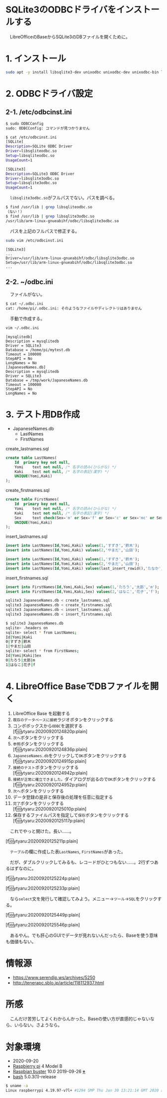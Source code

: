 # SQLite3のODBCドライバをインストールする

　LibreOfficeのBaseからSQLite3のDBファイルを開くために。

<!-- more -->

# 1. インストール

```sh
sudo apt -y install libsqlite3-dev unixodbc unixodbc-dev unixodbc-bin libsqliteodbc
```

# 2. ODBCドライバ設定

## 2-1. /etc/odbcinst.ini 

```sh
$ sudo ODBCConfig
sudo: ODBCConfig: コマンドが見つかりません
```
```sh
$ cat /etc/odbcinst.ini 
[SQLite]
Description=SQLite ODBC Driver
Driver=libsqliteodbc.so
Setup=libsqliteodbc.so
UsageCount=1

[SQLite3]
Description=SQLite3 ODBC Driver
Driver=libsqlite3odbc.so
Setup=libsqlite3odbc.so
UsageCount=1
```

　`libsqlite3odbc.so`がフルパスでない。パスを調べる。

```sh
$ find /usr/lib | grep libsqliteodbc.so
（ない！）
$ find /usr/lib | grep libsqlite3odbc.so
/usr/lib/arm-linux-gnueabihf/odbc/libsqlite3odbc.so
```

　パスを上記のフルパスで修正する。

```sh
sudo vim /etc/odbcinst.ini
```
```
[SQLite3]
...
Driver=/usr/lib/arm-linux-gnueabihf/odbc/libsqlite3odbc.so
Setup=/usr/lib/arm-linux-gnueabihf/odbc/libsqlite3odbc.so
...
```

## 2-2. ~/odbc.ini 

　ファイルがない。

```sh
$ cat ~/.odbc.ini
cat: /home/pi/.odbc.ini: そのようなファイルやディレクトリはありません
```

　手動で作成する。

```sh
vim ~/.odbc.ini
```
```
[mysqlitedb]
Description = mysqlitedb
Driver = SQLite3
Database = /home/pi/mytest.db
Timeout = 100000
StepAPI = No
LongNames = No
[JapaneseNames.db]
Description = mysqlitedb
Driver = SQLite3
Database = /tmp/work/JapaneseNames.db
Timeout = 100000
StepAPI = No
LongNames = No
```

# 3. テスト用DB作成

* JapaneseNames.db
	* LastNames
	* FirstNames

create_lastnames.sql
```sql
create table LastNames(
	Id	primary key not null,
	Yomi	text not null, /* 名字の読み(ひらがな) */
	Kaki	text not null, /* 名字の表記(漢字) */
	UNIQUE(Yomi,Kaki)
);
```

create_firstnames.sql
```sql
create table FirstNames(
	Id	primary key not null,
	Yomi	text not null, /* 名字の読み(ひらがな) */
	Kaki	text not null, /* 名字の表記(漢字) */
	Sex		text check(Sex='m' or Sex='f' or Sex='c' or Sex='mc' or Sex='fc' or Sex='cm' or Sex='cf'), /* 性別 */
	UNIQUE(Yomi,Kaki)
);
```

insert_lastnames.sql
```sql
insert into LastNames(Id,Yomi,Kaki) values(1,'すずき','鈴木');
insert into LastNames(Id,Yomi,Kaki) values(2,'やまだ','山田');

insert into LastNames(Id,Yomi,Kaki) values(1,'すずき','鈴木');
insert into LastNames(Id,Yomi,Kaki) values(2,'やまだ','山田');
insert into LastNames(Id,Yomi,Kaki) values(last_insert_rowid(),'たなか','田中');
```
insert_firstnames.sql
```sql
insert into FirstNames(Id,Yomi,Kaki,Sex) values(1,'たろう','太郎','m');
insert into FirstNames(Id,Yomi,Kaki,Sex) values(2,'はなこ','花子','f');
```

```sh
sqlite3 JapaneseNames.db < create_lastnames.sql
sqlite3 JapaneseNames.db < create_firstnames.sql
sqlite3 JapaneseNames.db < insert_lastnames.sql
sqlite3 JapaneseNames.db < insert_firstnames.sql
```

```sh
$ sqlite3 JapaneseNames.db
sqlite> .headers on
sqlite> select * from LastNames;
Id|Yomi|Kaki
0|すずき|鈴木
1|やまだ|山田
sqlite> select * from FirstNames;
Id|Yomi|Kaki|Sex
0|たろう|太郎|m
1|はなこ|花子|f
```

# 4. LibreOffice BaseでDBファイルを開く

1. LibreOffice Base を起動する
2. `既存のデータベースに接続`ラジオボタンをクリックする  
3. コンボボックスから`ODBC`を選択する  
[f:id:ytyaru:20200920124820p:plain]  
4. `次へ`ボタンをクリックする
5. `参照`ボタンをクリックする  
[f:id:ytyaru:20200920124836p:plain]  
6. `JapaneseNames.db`をクリックして`OK`ボタンをクリックする  
[f:id:ytyaru:20200920124915p:plain]  
7. `接続のテスト`ボタンをクリックする  
[f:id:ytyaru:20200920124942p:plain]  
8. `接続が正常に確立できました。`ダイアログが出るので`OK`ボタンをクリックする  
[f:id:ytyaru:20200920124952p:plain]  
9. `次へ`ボタンをクリックする
10. データ登録の是非と保存後の処理を任意に指定する
11. `完了`ボタンをクリックする  
[f:id:ytyaru:20200920125010p:plain]  
11. 保存するファイルパスを指定して`保存`ボタンをクリックする  
[f:id:ytyaru:20200920125117p:plain]  

　これでやっと開けた。長い……。

[f:id:ytyaru:20200920125211p:plain]

　`テーブル`の欄に作成した表`LastNames`, `FirstNames`があった。

　だが、ダブルクリックしてみるも、レコードがひとつもない……。2行ずつあるはずなのに。

[f:id:ytyaru:20200920125224p:plain]

[f:id:ytyaru:20200920125233p:plain]

　なら`select`文を発行して確認してみよう。メニュー→`ツール`→`SQL`をクリックする。

[f:id:ytyaru:20200920125449p:plain]

[f:id:ytyaru:20200920125546p:plain]

　あるやん。でも肝心のGUIでデータが見れないんだったら、Baseを使う意味も価値もない。

# 情報源

* https://www.serendip.ws/archives/5250
* http://tenerapc.sblo.jp/article/118112937.html

# 所感

　こんだけ苦労してよくわからんかった。Baseの使い方が直感的じゃないなら、いらない。さようなら。

# 対象環境

* <time datetime="2020-09-20T11:15:05+0900" title="実施日">2020-09-20</time>
* [Raspbierry pi](https://ja.wikipedia.org/wiki/Raspberry_Pi) 4 Model B
* [Raspbian buster](https://ja.wikipedia.org/wiki/Raspbian) 10.0 2019-09-26 [※](http://ytyaru.hatenablog.com/entry/2019/12/25/222222)
* [bash](https://ja.wikipedia.org/wiki/Bash) 5.0.3(1)-release

```sh
$ uname -a
Linux raspberrypi 4.19.97-v7l+ #1294 SMP Thu Jan 30 13:21:14 GMT 2020 armv7l GNU/Linux
```

